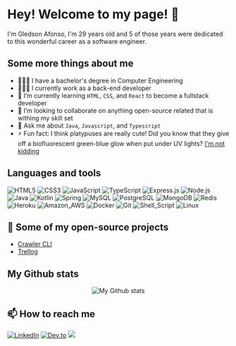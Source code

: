 # Hey! Welcome to my page! 👋

I'm Gledson Afonso, I'm 29 years old and 5 of those years were dedicated to this wonderful career as a software engineer.

## Some more things about me

- 👨🏻‍🎓 I have a bachelor's degree in Computer Engineering
- 👨🏻‍💻 I currently work as a back-end developer
- 🌱 I’m currently learning `HTML`, `CSS`, and `React` to become a fullstack developer
- 👯 I’m looking to collaborate on anything open-source related that is withing my skill set
- 💬 Ask me about `Java`, `Javascript`, and `Typescript`
- ⚡ Fun fact: I think platypuses are really cute! Did you know that they give off a biofluorescent green-blue glow when put under UV lights? [I'm not kidding](https://www.cbc.ca/kidsnews/post/platypuses-just-got-weirder-turns-out-they-glow-in-the-dark)

## Languages and tools
<p>
  <img alt="HTML5" src="https://img.shields.io/badge/HTML5-E34F26?style=for-the-badge&logo=html5&logoColor=white" />
  <img alt="CSS3" src="https://img.shields.io/badge/CSS3-1572B6?style=for-the-badge&logo=css3&logoColor=white" />
  <img alt="JavaScript" src="https://img.shields.io/badge/JavaScript-F7DF1E?style=for-the-badge&logo=javascript&logoColor=black" />
  <img alt="TypeScript" src="https://img.shields.io/badge/TypeScript-007ACC?style=for-the-badge&logo=typescript&logoColor=white" />
  <img alt="Express.js" src="https://img.shields.io/badge/Express.js-404D59?style=for-the-badge" />
  <img alt="Node.js" src="https://img.shields.io/badge/Node.js-43853D?style=for-the-badge&logo=node.js&logoColor=white" />
  <img alt="Java" src="https://img.shields.io/badge/Java-ED8B00?style=for-the-badge&logo=java&logoColor=white" />
  <img alt="Kotlin" src="https://img.shields.io/badge/Kotlin-0095D5?&style=for-the-badge&logo=kotlin&logoColor=white" />
  <img alt="Spring" src="https://img.shields.io/badge/Spring-6DB33F?style=for-the-badge&logo=spring&logoColor=white" />
  <img alt="MySQL" src="https://img.shields.io/badge/MySQL-00000F?style=for-the-badge&logo=mysql&logoColor=white" />
  <img alt="PostgreSQL" src="https://img.shields.io/badge/PostgreSQL-316192?style=for-the-badge&logo=postgresql&logoColor=white" />
  <img alt="MongoDB" src="https://img.shields.io/badge/MongoDB-4EA94B?style=for-the-badge&logo=mongodb&logoColor=white" />
  <img alt="Redis" src="https://img.shields.io/badge/Redis-D9281A?style=for-the-badge&logo=redis&logoColor=white" />
  <img alt="Heroku" src="https://img.shields.io/badge/Heroku-430098?style=for-the-badge&logo=heroku&logoColor=white" />
  <img alt="Amazon_AWS" src="https://img.shields.io/badge/Amazon_AWS-232F3E?style=for-the-badge&logo=amazon-aws&logoColor=white" />
  <img alt="Docker" src="https://img.shields.io/badge/Docker-2496ED?style=for-the-badge&logo=docker&logoColor=white" />
  <img alt="Git" src="https://img.shields.io/badge/Git-E34F26?style=for-the-badge&logo=git&logoColor=white" />
  <img alt="Shell_Script" src="https://img.shields.io/badge/Shell_Script-121011?style=for-the-badge&logo=gnu-bash&logoColor=white" />
  <img alt="Linux" src="https://img.shields.io/badge/Linux-E34F26?style=for-the-badge&logo=linux&logoColor=black" />
</p>

## 🎁 Some of my open-source projects

- [Crawler CLI](https://github.com/GledsonAfonso/crawler-cli)
- [Trellog](https://github.com/GledsonAfonso/trellog)

## My Github stats

<p align="center"> <img src="https://github-readme-stats.vercel.app/api?username=GledsonAfonso&show_icons=true&theme=dracula" alt="My Github stats" />

## 📫 How to reach me

[<img alt="LinkedIn" src="https://img.shields.io/badge/LinkedIn-0077B5?style=for-the-badge&logo=linkedin&logoColor=white" />](https://www.linkedin.com/in/gledson-albuquerque/)
[<img alt="Dev.to" src="https://img.shields.io/badge/dev.to-0A0A0A?style=for-the-badge&logo=dev.to&logoColor=white" />](https://dev.to/gledsonafonso)
![](https://dcbadge.vercel.app/api/shield/367492996775673856)
